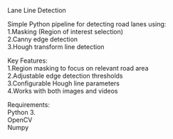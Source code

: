 Lane Line Detection

Simple Python pipeline for detecting road lanes using: <br/>
  1.Masking (Region of interest selection)<br/>
  2.Canny edge detection<br/>
  3.Hough transform line detection<br/>

Key Features:<br/>
  1.Region masking to focus on relevant road area<br/>
  2.Adjustable edge detection thresholds<br/>
  3.Configurable Hough line parameters<br/>
  4.Works with both images and videos<br/>

Requirements:<br/>
Python 3.<br/>
OpenCV<br/>
Numpy<br/>
